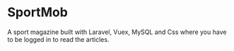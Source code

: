 # SportMob
 A  sport magazine built with Laravel, Vuex, MySQL and Css where you have to be logged in to read the articles.
